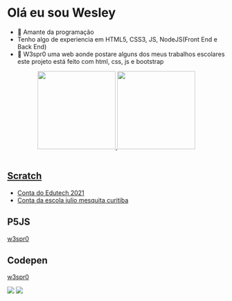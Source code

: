 # Olá eu sou Wesley

- 👋 Amante da programação
- Tenho algo de experiencia em HTML5, CSS3, JS, NodeJS(Front End e Back End)
- 👀 W3spr0 uma web aonde postare alguns dos meus trabalhos escolares este projeto está feito com html, css, js e bootstrap


<!---
W3spr0/W3spr0 is a ✨ special ✨ repository because its `README.md` (this file) appears on your GitHub profile.
You can click the Preview link to take a look at your changes.
--->

<div align="center">
  <a href="https://github.com/W3spr0">
  <img height="180em" src="https://github-readme-stats.vercel.app/api?username=W3spr0&show_icons=true&theme=dark&include_all_commits=true&count_private=true"/>
  <img height="180em" src="https://github-readme-stats.vercel.app/api/top-langs/?username=W3spr0&layout=compact&langs_count=7&theme=dark"/>
</div>
  <br>
  <div>
    
## Scratch
- <a href="https://scratch.mit.edu/users/WesleyAluraEdutech/">Conta do Edutech 2021</a> <br>
- <a href="https://scratch.mit.edu/users/WesleyJulio/"> Conta da escola julio mesquita curitiba</a>
    
## P5JS
[w3spr0](https://editor.p5js.org/w3spr0/sketches)
## Codepen
[w3spr0](https://codepen.io/w3spr0)

 <a href="https://discord.gg/wagxzStdcR" target="_blank"><img src="https://img.shields.io/badge/Discord-7289DA?style=for-the-badge&logo=discord&logoColor=white" target="_blank"></a> 
  <a href = "mailto:alencar.wesley@escola.pr.gov.br"><img src="https://img.shields.io/badge/-Gmail-%23333?style=for-the-badge&logo=gmail&logoColor=white" target="_blank"></a> 
</div>
